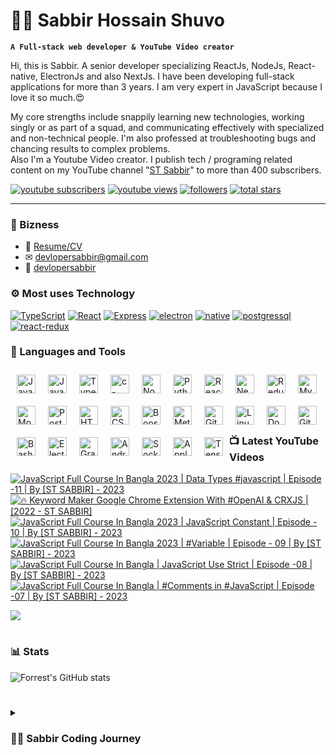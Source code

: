 # 👩‍💻 Sabbir Hossain Shuvo

**`A Full-stack web developer & YouTube Video creator`**

Hi, this is Sabbir. A senior developer specializing ReactJs, NodeJs, React-native, ElectronJs and also NextJs. I have been developing full-stack applications for more than 3 years. I am very expert in JavaScript because I love it so much.😍

My core strengths include snappily learning new technologies, working singly or as part of a squad, and communicating effectively with specialized and non-technical people. I'm also professed at troubleshooting bugs and chancing results to complex problems.  
Also I'm a Youtube Video creator. I publish tech / programing related content on my YouTube channel "[ST Sabbir](https://youtube.com/c/stsabbir)" to more than 400 subscribers.

   <p align="left">
      <a href="https://www.youtube.com/c/stsabbir?sub_confirmation=1">
         <img alt="youtube subscribers" title="Subscribe to my YouTube channel" src="https://custom-icon-badges.demolab.com/youtube/channel/subscribers/UC-kwgB_vfZlCtI_eXijNhMw?color=%23E05D44&label=SUBSCRIBE&logo=video&logoColor=white&style=for-the-badge&labelColor=CE4630"/></a> 
      <a href="https://www.youtube.com/c/stsabbir">
         <img alt="youtube views" title="YouTube views" src="https://custom-icon-badges.demolab.com/youtube/channel/views/UC-kwgB_vfZlCtI_eXijNhMw?color=%23E1AD0E&logo=eye&logoColor=white&style=for-the-badge&labelColor=C79600"/></a> 
      <a href="https://github.com/devlopersabbir?tab=followers">
         <img alt="followers" title="Follow me on Github" src="https://custom-icon-badges.demolab.com/github/followers/devlopersabbir?color=236ad3&labelColor=1155ba&style=for-the-badge&logo=person-add&label=Follow&logoColor=white"/></a>
      <a href="https://github.com/devlopersabbir?tab=repositories&sort=stargazers">
         <img alt="total stars" title="Total stars on GitHub" src="https://custom-icon-badges.demolab.com/github/stars/devlopersabbir?color=55960c&style=for-the-badge&labelColor=488207&logo=star"/></a>
   </p>

---

### 🚀 Bizness

- 📎 [Resume/CV](./resume/Sabbir_Hossain_Shuvo.pdf)
- ✉ [devlopersabbir@gmail.com](devlopersabbir@gmail.com)
- 🎁 [devlopersabbir](https://www.showwcase.com/devlopersabbir)

### ⚙ Most uses Technology

[![TypeScript](https://img.shields.io/badge/-TypeScript-17202A?style=for-the-badge&labelColor=2980B9&logo=javascript&logoColor=61DBFB)](https://img.shields.io/badge/-TypeScript-17202A?style=for-the-badge&labelColor=2980B9&logo=javascript&logoColor=61DBFB)
[![React](https://img.shields.io/badge/-React-61DBFB?style=for-the-badge&labelColor=black&logo=react&logoColor=61DBFB)](https://img.shields.io/badge/-React-61DBFB?style=for-the-badge&labelColor=black&logo=react&logoColor=61DBFB)
[![Express](https://img.shields.io/badge/-express-8E44AD?style=for-the-badge&labelColor=black&logo=express&logoColor=61DBFB)](https://img.shields.io/badge/-express-8E44AD?style=for-the-badge&labelColor=black&logo=express&logoColor=61DBFB)
[![electron](https://img.shields.io/badge/-electron-F1C40F?style=for-the-badge&labelColor=17202A&logo=electron&logoColor=61DBFB)](https://img.shields.io/badge/-electron-F1C40F?style=for-the-badge&labelColor=17202A&logo=electron&logoColor=61DBFB)
[![native](https://img.shields.io/badge/-native-C0392B?style=for-the-badge&labelColor=17202A&logo=react&logoColor=61DBFB)](https://img.shields.io/badge/-native-C0392B?style=for-the-badge&labelColor=17202A&logo=react&logoColor=61DBFB)
[![postgressql](https://img.shields.io/badge/-postgresql-16A085?style=for-the-badge&labelColor=17202A&logo=postgresql&logoColor=61DBFB)](https://img.shields.io/badge/-postgresql-16A085?style=for-the-badge&labelColor=17202A&logo=postgresql&logoColor=61DBFB)
[![react-redux](https://img.shields.io/badge/-react_redux-9B59B6?style=for-the-badge&labelColor=17202A&logo=redux&logoColor=61DBFB)](https://img.shields.io/badge/-react_redux-9B59B6?style=for-the-badge&labelColor=17202A&logo=redux&logoColor=61DBFB)

### 🧰 Languages and Tools

<img align="left" alt="JavaScript" width="30px" style="margin: 10px" src="https://cdn.jsdelivr.net/gh/devicons/devicon/icons/javascript/javascript-plain.svg" />

<img align="left" alt="Java" width="30px" style="margin: 10px" src="https://cdn.jsdelivr.net/gh/devicons/devicon/icons/java/java-original-wordmark.svg" />

<img align="left" alt="TypeScript" width="30px" style="margin: 10px" src="https://cdn.jsdelivr.net/gh/devicons/devicon/icons/typescript/typescript-plain.svg" />

<img align="left" alt="c-sharp" width="30px" style="margin: 10px" src="https://cdn.jsdelivr.net/gh/devicons/devicon/icons/csharp/csharp-original.svg" />

<img align="left" alt="NodeJS" width="30px" style="margin: 10px" src="https://cdn.jsdelivr.net/gh/devicons/devicon/icons/nodejs/nodejs-original.svg" />

<img align="left" alt="Python" width="30px" style="margin: 10px" src="https://cdn.jsdelivr.net/gh/devicons/devicon/icons/python/python-plain.svg" />

<img align="left" alt="React" width="30px" style="margin: 10px" src="https://cdn.jsdelivr.net/gh/devicons/devicon/icons/react/react-original.svg" />

<img align="left" alt="NextJs" width="30px" style="margin: 10px" src="https://cdn.jsdelivr.net/gh/devicons/devicon/icons/nextjs/nextjs-original.svg" />

<img align="left" alt="Redux" width="30px" style="margin: 10px" src="https://cdn.jsdelivr.net/gh/devicons/devicon/icons/redux/redux-original.svg" />

<img align="left" alt="MySQL" width="30px" style="margin: 10px" src="https://cdn.jsdelivr.net/gh/devicons/devicon/icons/mysql/mysql-original-wordmark.svg" />

<img align="left" alt="Mongoodb" width="30px" style="margin: 10px" src="https://cdn.jsdelivr.net/gh/devicons/devicon/icons/mongodb/mongodb-original-wordmark.svg" />

<img align="left" alt="PostGresQL" width="30px" style="margin: 10px" src="https://cdn.jsdelivr.net/gh/devicons/devicon/icons/postgresql/postgresql-original.svg" />

<img align="left" alt="HTML" width="30px" style="margin: 10px" src="https://cdn.jsdelivr.net/gh/devicons/devicon/icons/html5/html5-plain.svg" />

<img align="left" alt="CSS" width="30px" style="margin: 10px" src="https://cdn.jsdelivr.net/gh/devicons/devicon/icons/css3/css3-plain.svg" />

<img align="left" alt="Boostrap" width="30px" style="margin: 10px" src="https://cdn.jsdelivr.net/gh/devicons/devicon/icons/tailwindcss/tailwindcss-plain.svg" />

<img align="left" alt="Meterial UI" width="30px" style="margin: 10px" src="https://cdn.jsdelivr.net/gh/devicons/devicon/icons/materialui/materialui-original.svg" />
<br />
<br />
<img align="left" alt="Git" width="30px" style="margin: 10px" src="https://cdn.jsdelivr.net/gh/devicons/devicon/icons/git/git-original.svg" />

<img align="left" alt="Linux" width="30px" style="margin: 10px" src="https://cdn.jsdelivr.net/gh/devicons/devicon/icons/linux/linux-original.svg" />

<img align="left" alt="Docker" width="30px" style="margin: 10px" src="https://cdn.jsdelivr.net/gh/devicons/devicon/icons/docker/docker-original.svg" />

<img align="left" alt="GitHub" width="30px" style="margin: 10px" src="https://cdn.jsdelivr.net/gh/devicons/devicon/icons/github/github-original.svg" />

<img align="left" alt="Bash" width="30px" style="margin: 10px" src="https://cdn.jsdelivr.net/gh/devicons/devicon/icons/bash/bash-original.svg" />

<img align="left" alt="Electronjs" width="30px" style="margin: 10px" src="https://cdn.jsdelivr.net/gh/devicons/devicon/icons/electron/electron-original.svg" />

<img align="left" alt="GraphQL" width="30px" style="margin: 10px" src="https://cdn.jsdelivr.net/gh/devicons/devicon/icons/graphql/graphql-plain-wordmark.svg" />

<img align="left" alt="Android" width="30px" style="margin: 10px" src="https://cdn.jsdelivr.net/gh/devicons/devicon/icons/android/android-plain-wordmark.svg" />

<img align="left" alt="Socket.io" width="30px" style="margin: 10px" src="https://cdn.jsdelivr.net/gh/devicons/devicon/icons/socketio/socketio-original.svg" />

<img align="left" alt="Apple" width="30px" style="margin: 10px" src="https://cdn.jsdelivr.net/gh/devicons/devicon/icons/apple/apple-original.svg" />

<img align="left" alt="TensorFlow" width="30px" style="margin: 10px" src="https://cdn.jsdelivr.net/gh/devicons/devicon/icons/tensorflow/tensorflow-original.svg" />

<br /> <br />

### 📺 Latest YouTube Videos

<!-- BEGIN YOUTUBE-CARDS -->
[![JavaScript Full Course In Bangla 2023 | Data Types #javascript | Episode -11 | By [ST SABBIR] - 2023](https://ytcards.demolab.com/?id=DuNdI4rCWNo&title=JavaScript+Full+Course+In+Bangla+2023+%7C+Data+Types+%23javascript+%7C+Episode+-11+%7C+By+%5BST+SABBIR%5D+-+2023&lang=en&timestamp=1683661083&background_color=%230d1117&title_color=%23ffffff&stats_color=%23dedede&width=250 "JavaScript Full Course In Bangla 2023 | Data Types #javascript | Episode -11 | By [ST SABBIR] - 2023")](https://www.youtube.com/watch?v=DuNdI4rCWNo)
[![🔥 Keyword Maker Google Chrome Extension With #OpenAI & CRXJS | [2022 - ST SABBIR]](https://ytcards.demolab.com/?id=LOcWxUQbYPY&title=%F0%9F%94%A5+Keyword+Maker+Google+Chrome+Extension+With+%23OpenAI+%26+CRXJS+%7C+%5B2022+-+ST+SABBIR%5D&lang=en&timestamp=1683238174&background_color=%230d1117&title_color=%23ffffff&stats_color=%23dedede&width=250 "🔥 Keyword Maker Google Chrome Extension With #OpenAI & CRXJS | [2022 - ST SABBIR]")](https://www.youtube.com/watch?v=LOcWxUQbYPY)
[![JavaScript Full Course In Bangla 2023 | JavaScript Constant | Episode - 10 | By [ST SABBIR] - 2023](https://ytcards.demolab.com/?id=oYDPjFHFrss&title=JavaScript+Full+Course+In+Bangla+2023+%7C+JavaScript+Constant+%7C+Episode+-+10+%7C+By+%5BST+SABBIR%5D+-+2023&lang=en&timestamp=1683173926&background_color=%230d1117&title_color=%23ffffff&stats_color=%23dedede&width=250 "JavaScript Full Course In Bangla 2023 | JavaScript Constant | Episode - 10 | By [ST SABBIR] - 2023")](https://www.youtube.com/watch?v=oYDPjFHFrss)
[![JavaScript Full Course In Bangla 2023 | #Variable | Episode - 09 | By [ST SABBIR] - 2023](https://ytcards.demolab.com/?id=jj9kzXOu1J8&title=JavaScript+Full+Course+In+Bangla+2023+%7C+%23Variable+%7C+Episode+-+09+%7C+By+%5BST+SABBIR%5D+-+2023&lang=en&timestamp=1683138300&background_color=%230d1117&title_color=%23ffffff&stats_color=%23dedede&width=250 "JavaScript Full Course In Bangla 2023 | #Variable | Episode - 09 | By [ST SABBIR] - 2023")](https://www.youtube.com/watch?v=jj9kzXOu1J8)
[![JavaScript Full Course In Bangla | JavaScript Use Strict | Episode -08 | By [ST SABBIR] - 2023](https://ytcards.demolab.com/?id=SoCjRWWruX4&title=JavaScript+Full+Course+In+Bangla+%7C+JavaScript+Use+Strict+%7C+Episode+-08+%7C+By+%5BST+SABBIR%5D+-+2023&lang=en&timestamp=1680527364&background_color=%230d1117&title_color=%23ffffff&stats_color=%23dedede&width=250 "JavaScript Full Course In Bangla | JavaScript Use Strict | Episode -08 | By [ST SABBIR] - 2023")](https://www.youtube.com/watch?v=SoCjRWWruX4)
[![JavaScript Full Course In Bangla | #Comments in #JavaScript | Episode -07 | By [ST SABBIR] - 2023](https://ytcards.demolab.com/?id=UmhWgboQsAQ&title=JavaScript+Full+Course+In+Bangla+%7C+%23Comments+in+%23JavaScript+%7C+Episode+-07+%7C+By+%5BST+SABBIR%5D+-+2023&lang=en&timestamp=1679744998&background_color=%230d1117&title_color=%23ffffff&stats_color=%23dedede&width=250 "JavaScript Full Course In Bangla | #Comments in #JavaScript | Episode -07 | By [ST SABBIR] - 2023")](https://www.youtube.com/watch?v=UmhWgboQsAQ)
<!-- END YOUTUBE-CARDS -->

[<img src="https://custom-icon-badges.demolab.com/badge/-Subscribe%20For%20More-red?style=for-the-badge&logo=video&logoColor=white"/>](https://www.youtube.com/c/stsabbir?sub_confirmation=1)

#

### 📊 Stats

![Forrest's GitHub stats](https://github-readme-stats.vercel.app/api?username=devlopersabbir&show_icons=true&theme=gruvbox)

#

<details>
 <summary><h3>👨‍💻 Sabbir Coding Journey</h3></summary>
   I started my coding journey in 2019.

[website]: https://showcase/devlopersabbir
[youtube]: https://youtube.com/c/stsabbir

#

**For the support**
[Buy Me A Coffee](https://www.buymeacoffee.com/devlopersabbir)
